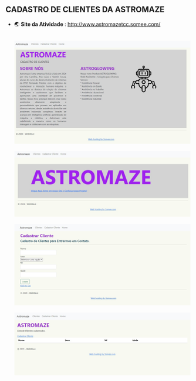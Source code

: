 ## **CADASTRO DE CLIENTES DA ASTROMAZE**

- 🌏 **Site da Atividade** : http://www.astromazetcc.somee.com/

  &nbsp;&nbsp;<img src="https://github.com/astromaze/Cadastro/blob/master/F1.jpg" />&nbsp;&nbsp;
  &nbsp;&nbsp;<img src="https://github.com/astromaze/Cadastro/blob/master/F2.jpg" />&nbsp;&nbsp;
  &nbsp;&nbsp;<img src="https://github.com/astromaze/Cadastro/blob/master/F3.jpg" />&nbsp;&nbsp;
  &nbsp;&nbsp;<img src="https://github.com/astromaze/Cadastro/blob/master/F4.jpg" />&nbsp;&nbsp;  

